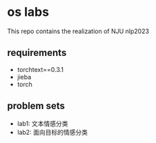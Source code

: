 # os labs
This repo contains the realization of NJU nlp2023

## requirements
* torchtext==0.3.1
* jieba
* torch 


## problem sets
* lab1: 文本情感分类
* lab2: 面向目标的情感分类

